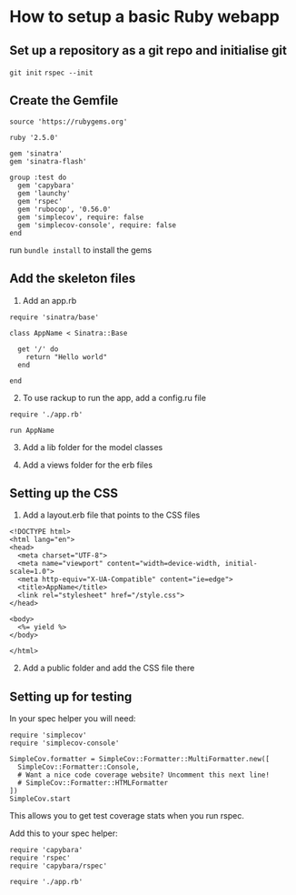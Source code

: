 # How to setup a basic Ruby webapp

## Set up a repository as a git repo and initialise git

`git init`
`rspec --init`

## Create the Gemfile

```
source 'https://rubygems.org'

ruby '2.5.0'

gem 'sinatra'
gem 'sinatra-flash'

group :test do
  gem 'capybara'
  gem 'launchy'
  gem 'rspec'
  gem 'rubocop', '0.56.0'
  gem 'simplecov', require: false
  gem 'simplecov-console', require: false
end
```

run `bundle install` to install the gems

## Add the skeleton files

1. Add an app.rb

```
require 'sinatra/base'

class AppName < Sinatra::Base

  get '/' do
    return "Hello world"
  end

end
```

2. To use rackup to run the app, add a config.ru file

```
require './app.rb'

run AppName
```
3. Add a lib folder for the model classes

4. Add a views folder for the erb files



## Setting up the CSS

1. Add a layout.erb file that points to the CSS files

```
<!DOCTYPE html>
<html lang="en">
<head>
  <meta charset="UTF-8">
  <meta name="viewport" content="width=device-width, initial-scale=1.0">
  <meta http-equiv="X-UA-Compatible" content="ie=edge">
  <title>AppName</title>
  <link rel="stylesheet" href="/style.css">
</head>

<body>
  <%= yield %>
</body>

</html>
```

2. Add a public folder and add the CSS file there

## Setting up for testing

In your spec helper you will need:

```
require 'simplecov'
require 'simplecov-console'

SimpleCov.formatter = SimpleCov::Formatter::MultiFormatter.new([
  SimpleCov::Formatter::Console,
  # Want a nice code coverage website? Uncomment this next line!
  # SimpleCov::Formatter::HTMLFormatter
])
SimpleCov.start
```

This allows you to get test coverage stats when you run rspec.


Add this to your spec helper:

```
require 'capybara'
require 'rspec'
require 'capybara/rspec'

require './app.rb'
```
